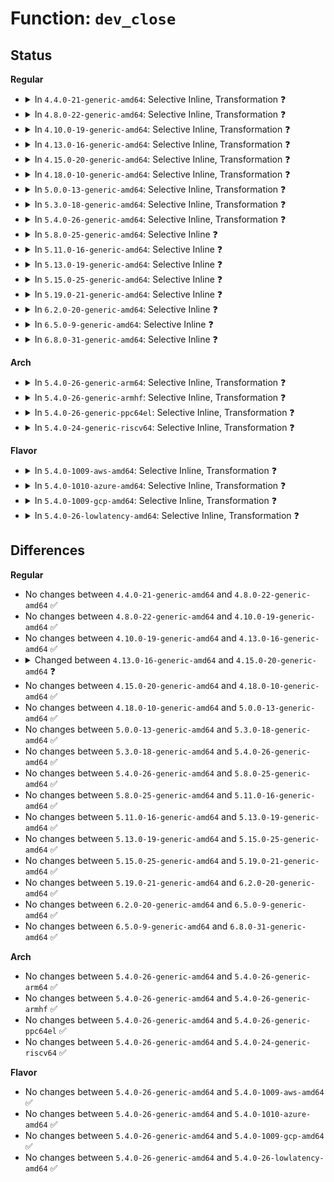 # Function: <code>dev_close</code>

## Status
<b>Regular</b>
<ul>
<li>
<details>
<summary>In <code>4.4.0-21-generic-amd64</code>: Selective Inline, Transformation ❓</summary>

```c
int dev_close(struct net_device * dev)
```

```json
{
  "name": "dev_close",
  "collision_type": "Unique Global",
  "inline_type": "Selective",
  "funcs": [
    {
      "addr": 18446744071586279056,
      "name": "dev_close",
      "external": true,
      "loc": "net/core/dev.c:1468",
      "file": "net/core/dev.c",
      "inline": "not declared, inlined",
      "caller_inline": [],
      "caller_func": [
        "net/ipv4/ipmr.c:vif_add"
      ]
    }
  ],
  "symbols": [
    {
      "addr": 18446744071586279056,
      "name": "dev_close.part.78",
      "section": ".text",
      "bind": "STB_LOCAL",
      "size": 111
    },
    {
      "addr": 18446744071586279168,
      "name": "dev_close",
      "section": ".text",
      "bind": "STB_GLOBAL",
      "size": 30
    }
  ]
}
```
</details>
</li>
<li>
<details>
<summary>In <code>4.8.0-22-generic-amd64</code>: Selective Inline, Transformation ❓</summary>

```c
int dev_close(struct net_device * dev)
```

```json
{
  "name": "dev_close",
  "collision_type": "Unique Global",
  "inline_type": "Selective",
  "funcs": [
    {
      "addr": 18446744071586704992,
      "name": "dev_close",
      "external": true,
      "loc": "net/core/dev.c:1472",
      "file": "net/core/dev.c",
      "inline": "not declared, inlined",
      "caller_inline": [],
      "caller_func": [
        "net/ipv4/ipmr.c:vif_add"
      ]
    }
  ],
  "symbols": [
    {
      "addr": 18446744071586704992,
      "name": "dev_close.part.82",
      "section": ".text",
      "bind": "STB_LOCAL",
      "size": 111
    },
    {
      "addr": 18446744071586705104,
      "name": "dev_close",
      "section": ".text",
      "bind": "STB_GLOBAL",
      "size": 30
    }
  ]
}
```
</details>
</li>
<li>
<details>
<summary>In <code>4.10.0-19-generic-amd64</code>: Selective Inline, Transformation ❓</summary>

```c
int dev_close(struct net_device * dev)
```

```json
{
  "name": "dev_close",
  "collision_type": "Unique Global",
  "inline_type": "Selective",
  "funcs": [
    {
      "addr": 18446744071586891120,
      "name": "dev_close",
      "external": true,
      "loc": "net/core/dev.c:1471",
      "file": "net/core/dev.c",
      "inline": "not declared, inlined",
      "caller_inline": [],
      "caller_func": [
        "net/ipv4/ipmr.c:vif_add"
      ]
    }
  ],
  "symbols": [
    {
      "addr": 18446744071586891120,
      "name": "dev_close.part.84",
      "section": ".text",
      "bind": "STB_LOCAL",
      "size": 111
    },
    {
      "addr": 18446744071586891232,
      "name": "dev_close",
      "section": ".text",
      "bind": "STB_GLOBAL",
      "size": 30
    }
  ]
}
```
</details>
</li>
<li>
<details>
<summary>In <code>4.13.0-16-generic-amd64</code>: Selective Inline, Transformation ❓</summary>

```c
int dev_close(struct net_device * dev)
```

```json
{
  "name": "dev_close",
  "collision_type": "Unique Global",
  "inline_type": "Selective",
  "funcs": [
    {
      "addr": 18446744071587015952,
      "name": "dev_close",
      "external": true,
      "loc": "net/core/dev.c:1505",
      "file": "net/core/dev.c",
      "inline": "not declared, inlined",
      "caller_inline": [],
      "caller_func": [
        "net/ipv4/ipmr.c:vif_add"
      ]
    }
  ],
  "symbols": [
    {
      "addr": 18446744071587015952,
      "name": "dev_close.part.86",
      "section": ".text",
      "bind": "STB_LOCAL",
      "size": 111
    },
    {
      "addr": 18446744071587016064,
      "name": "dev_close",
      "section": ".text",
      "bind": "STB_GLOBAL",
      "size": 30
    }
  ]
}
```
</details>
</li>
<li>
<details>
<summary>In <code>4.15.0-20-generic-amd64</code>: Selective Inline, Transformation ❓</summary>

```c
void dev_close(struct net_device * dev)
```

```json
{
  "name": "dev_close",
  "collision_type": "Unique Global",
  "inline_type": "Selective",
  "funcs": [
    {
      "addr": 18446744071587513680,
      "name": "dev_close",
      "external": true,
      "loc": "net/core/dev.c:1520",
      "file": "net/core/dev.c",
      "inline": "not declared, inlined",
      "caller_inline": [],
      "caller_func": [
        "net/ipv4/ipmr.c:ipmr_del_tunnel"
      ]
    }
  ],
  "symbols": [
    {
      "addr": 18446744071587513680,
      "name": "dev_close.part.90",
      "section": ".text",
      "bind": "STB_LOCAL",
      "size": 111
    },
    {
      "addr": 18446744071587513792,
      "name": "dev_close",
      "section": ".text",
      "bind": "STB_GLOBAL",
      "size": 27
    }
  ]
}
```
</details>
</li>
<li>
<details>
<summary>In <code>4.18.0-10-generic-amd64</code>: Selective Inline, Transformation ❓</summary>

```c
void dev_close(struct net_device * dev)
```

```json
{
  "name": "dev_close",
  "collision_type": "Unique Global",
  "inline_type": "Selective",
  "funcs": [
    {
      "addr": 18446744071587822937,
      "name": "dev_close",
      "external": true,
      "loc": "net/core/dev.c:1521",
      "file": "net/core/dev.c",
      "inline": "not declared, inlined",
      "caller_inline": [
        "net/core/dev.c:dev_change_net_namespace"
      ],
      "caller_func": [
        "net/core/dev.c:dev_change_net_namespace",
        "net/ipv4/ipmr.c:ipmr_del_tunnel"
      ]
    }
  ],
  "symbols": [
    {
      "addr": 18446744071587816144,
      "name": "dev_close.part.103",
      "section": ".text",
      "bind": "STB_LOCAL",
      "size": 111
    },
    {
      "addr": 18446744071587816256,
      "name": "dev_close",
      "section": ".text",
      "bind": "STB_GLOBAL",
      "size": 26
    }
  ]
}
```
</details>
</li>
<li>
<details>
<summary>In <code>5.0.0-13-generic-amd64</code>: Selective Inline, Transformation ❓</summary>

```c
void dev_close(struct net_device * dev)
```

```json
{
  "name": "dev_close",
  "collision_type": "Unique Global",
  "inline_type": "Selective",
  "funcs": [
    {
      "addr": 18446744071587956414,
      "name": "dev_close",
      "external": true,
      "loc": "net/core/dev.c:1524",
      "file": "net/core/dev.c",
      "inline": "not declared, inlined",
      "caller_inline": [
        "net/core/dev.c:dev_change_net_namespace"
      ],
      "caller_func": [
        "net/core/dev.c:dev_change_net_namespace",
        "net/ipv4/ipmr.c:ipmr_del_tunnel"
      ]
    }
  ],
  "symbols": [
    {
      "addr": 18446744071587951072,
      "name": "dev_close.part.108",
      "section": ".text",
      "bind": "STB_LOCAL",
      "size": 111
    },
    {
      "addr": 18446744071587951184,
      "name": "dev_close",
      "section": ".text",
      "bind": "STB_GLOBAL",
      "size": 26
    }
  ]
}
```
</details>
</li>
<li>
<details>
<summary>In <code>5.3.0-18-generic-amd64</code>: Selective Inline, Transformation ❓</summary>

```c
void dev_close(struct net_device * dev)
```

```json
{
  "name": "dev_close",
  "collision_type": "Unique Global",
  "inline_type": "Selective",
  "funcs": [
    {
      "addr": 18446744071588271125,
      "name": "dev_close",
      "external": true,
      "loc": "net/core/dev.c:1534",
      "file": "net/core/dev.c",
      "inline": "not declared, inlined",
      "caller_inline": [
        "net/core/dev.c:dev_change_net_namespace"
      ],
      "caller_func": [
        "net/core/dev.c:dev_change_net_namespace",
        "net/ipv4/ipmr.c:ipmr_del_tunnel"
      ]
    }
  ],
  "symbols": [
    {
      "addr": 18446744071588261920,
      "name": "dev_close.part.0",
      "section": ".text",
      "bind": "STB_LOCAL",
      "size": 111
    },
    {
      "addr": 18446744071588262032,
      "name": "dev_close",
      "section": ".text",
      "bind": "STB_GLOBAL",
      "size": 26
    }
  ]
}
```
</details>
</li>
<li>
<details>
<summary>In <code>5.4.0-26-generic-amd64</code>: Selective Inline, Transformation ❓</summary>

```c
void dev_close(struct net_device * dev)
```

```json
{
  "name": "dev_close",
  "collision_type": "Unique Global",
  "inline_type": "Selective",
  "funcs": [
    {
      "addr": 18446744071588477487,
      "name": "dev_close",
      "external": true,
      "loc": "net/core/dev.c:1452",
      "file": "net/core/dev.c",
      "inline": "not declared, inlined",
      "caller_inline": [
        "net/core/dev.c:dev_change_net_namespace"
      ],
      "caller_func": [
        "net/core/dev.c:dev_change_net_namespace",
        "net/ipv4/ipmr.c:ipmr_del_tunnel"
      ]
    }
  ],
  "symbols": [
    {
      "addr": 18446744071588467056,
      "name": "dev_close.part.0",
      "section": ".text",
      "bind": "STB_LOCAL",
      "size": 111
    },
    {
      "addr": 18446744071588467168,
      "name": "dev_close",
      "section": ".text",
      "bind": "STB_GLOBAL",
      "size": 26
    }
  ]
}
```
</details>
</li>
<li>
<details>
<summary>In <code>5.8.0-25-generic-amd64</code>: Selective Inline ❓</summary>

```c
void dev_close(struct net_device * dev)
```

```json
{
  "name": "dev_close",
  "collision_type": "Unique Global",
  "inline_type": "Selective",
  "funcs": [
    {
      "addr": 18446744071589350316,
      "name": "dev_close",
      "external": true,
      "loc": "net/core/dev.c:1644",
      "file": "net/core/dev.c",
      "inline": "not declared, inlined",
      "caller_inline": [
        "net/core/dev.c:dev_change_net_namespace",
        "net/core/dev.c:dev_change_net_namespace"
      ],
      "caller_func": [
        "net/ipv4/ipmr.c:ipmr_new_tunnel"
      ]
    }
  ],
  "symbols": [
    {
      "addr": 18446744071589335296,
      "name": "dev_close",
      "section": ".text",
      "bind": "STB_GLOBAL",
      "size": 116
    }
  ]
}
```
</details>
</li>
<li>
<details>
<summary>In <code>5.11.0-16-generic-amd64</code>: Selective Inline ❓</summary>

```c
void dev_close(struct net_device * dev)
```

```json
{
  "name": "dev_close",
  "collision_type": "Unique Global",
  "inline_type": "Selective",
  "funcs": [
    {
      "addr": 18446744071589351884,
      "name": "dev_close",
      "external": true,
      "loc": "net/core/dev.c:1669",
      "file": "net/core/dev.c",
      "inline": "not declared, inlined",
      "caller_inline": [
        "net/core/dev.c:dev_change_net_namespace",
        "net/core/dev.c:dev_change_net_namespace"
      ],
      "caller_func": [
        "net/ipv4/ipmr.c:ipmr_new_tunnel"
      ]
    }
  ],
  "symbols": [
    {
      "addr": 18446744071589336512,
      "name": "dev_close",
      "section": ".text",
      "bind": "STB_GLOBAL",
      "size": 116
    }
  ]
}
```
</details>
</li>
<li>
<details>
<summary>In <code>5.13.0-19-generic-amd64</code>: Selective Inline ❓</summary>

```c
void dev_close(struct net_device * dev)
```

```json
{
  "name": "dev_close",
  "collision_type": "Unique Global",
  "inline_type": "Selective",
  "funcs": [
    {
      "addr": 18446744071589254279,
      "name": "dev_close",
      "external": true,
      "loc": "net/core/dev.c:1738",
      "file": "net/core/dev.c",
      "inline": "not declared, inlined",
      "caller_inline": [
        "net/core/dev.c:__dev_change_net_namespace",
        "net/core/dev.c:__dev_change_net_namespace"
      ],
      "caller_func": [
        "net/ipv4/ipmr.c:ipmr_new_tunnel"
      ]
    }
  ],
  "symbols": [
    {
      "addr": 18446744071589232096,
      "name": "dev_close",
      "section": ".text",
      "bind": "STB_GLOBAL",
      "size": 113
    }
  ]
}
```
</details>
</li>
<li>
<details>
<summary>In <code>5.15.0-25-generic-amd64</code>: Selective Inline ❓</summary>

```c
void dev_close(struct net_device * dev)
```

```json
{
  "name": "dev_close",
  "collision_type": "Unique Global",
  "inline_type": "Selective",
  "funcs": [
    {
      "addr": 18446744071589979815,
      "name": "dev_close",
      "external": true,
      "loc": "net/core/dev.c:1613",
      "file": "net/core/dev.c",
      "inline": "not declared, inlined",
      "caller_inline": [
        "net/core/dev.c:__dev_change_net_namespace",
        "net/core/dev.c:__dev_change_net_namespace"
      ],
      "caller_func": [
        "net/ipv4/ipmr.c:ipmr_new_tunnel"
      ]
    }
  ],
  "symbols": [
    {
      "addr": 18446744071589956240,
      "name": "dev_close",
      "section": ".text",
      "bind": "STB_GLOBAL",
      "size": 113
    }
  ]
}
```
</details>
</li>
<li>
<details>
<summary>In <code>5.19.0-21-generic-amd64</code>: Selective Inline ❓</summary>

```c
void dev_close(struct net_device * dev)
```

```json
{
  "name": "dev_close",
  "collision_type": "Unique Global",
  "inline_type": "Selective",
  "funcs": [
    {
      "addr": 18446744071591523200,
      "name": "dev_close",
      "external": true,
      "loc": "net/core/dev.c:1561",
      "file": "net/core/dev.c",
      "inline": "not declared, inlined",
      "caller_inline": [
        "net/core/dev.c:__dev_change_net_namespace",
        "net/core/dev.c:__dev_change_net_namespace"
      ],
      "caller_func": [
        "net/ipv4/ipmr.c:ipmr_new_tunnel"
      ]
    }
  ],
  "symbols": [
    {
      "addr": 18446744071591489344,
      "name": "dev_close",
      "section": ".text",
      "bind": "STB_GLOBAL",
      "size": 125
    }
  ]
}
```
</details>
</li>
<li>
<details>
<summary>In <code>6.2.0-20-generic-amd64</code>: Selective Inline ❓</summary>

```c
void dev_close(struct net_device * dev)
```

```json
{
  "name": "dev_close",
  "collision_type": "Unique Global",
  "inline_type": "Selective",
  "funcs": [
    {
      "addr": 18446744071593296768,
      "name": "dev_close",
      "external": true,
      "loc": "net/core/dev.c:1546",
      "file": "net/core/dev.c",
      "inline": "not declared, inlined",
      "caller_inline": [
        "net/core/dev.c:__dev_change_net_namespace",
        "net/core/dev.c:__dev_change_net_namespace"
      ],
      "caller_func": [
        "net/ipv4/ipmr.c:ipmr_new_tunnel"
      ]
    }
  ],
  "symbols": [
    {
      "addr": 18446744071593258096,
      "name": "dev_close",
      "section": ".text",
      "bind": "STB_GLOBAL",
      "size": 125
    }
  ]
}
```
</details>
</li>
<li>
<details>
<summary>In <code>6.5.0-9-generic-amd64</code>: Selective Inline ❓</summary>

```c
void dev_close(struct net_device * dev)
```

```json
{
  "name": "dev_close",
  "collision_type": "Unique Global",
  "inline_type": "Selective",
  "funcs": [
    {
      "addr": 18446744071593756469,
      "name": "dev_close",
      "external": true,
      "loc": "net/core/dev.c:1571",
      "file": "net/core/dev.c",
      "inline": "not declared, inlined",
      "caller_inline": [
        "net/core/dev.c:__dev_change_net_namespace",
        "net/core/dev.c:__dev_change_net_namespace"
      ],
      "caller_func": [
        "drivers/net/net_failover.c:net_failover_slave_unregister",
        "drivers/net/net_failover.c:net_failover_slave_register",
        "drivers/net/net_failover.c:net_failover_close",
        "drivers/net/net_failover.c:net_failover_close",
        "drivers/net/net_failover.c:net_failover_open",
        "net/ipv4/ipmr.c:ipmr_new_tunnel"
      ]
    }
  ],
  "symbols": [
    {
      "addr": 18446744071593755504,
      "name": "dev_close",
      "section": ".text",
      "bind": "STB_GLOBAL",
      "size": 125
    }
  ]
}
```
</details>
</li>
<li>
<details>
<summary>In <code>6.8.0-31-generic-amd64</code>: Selective Inline ❓</summary>

```c
void dev_close(struct net_device * dev)
```

```json
{
  "name": "dev_close",
  "collision_type": "Unique Global",
  "inline_type": "Selective",
  "funcs": [
    {
      "addr": 18446744071594534976,
      "name": "dev_close",
      "external": true,
      "loc": "net/core/dev.c:1575",
      "file": "net/core/dev.c",
      "inline": "not declared, inlined",
      "caller_inline": [
        "net/core/dev.c:__dev_change_net_namespace",
        "net/core/dev.c:__dev_change_net_namespace"
      ],
      "caller_func": [
        "drivers/net/net_failover.c:net_failover_slave_unregister",
        "drivers/net/net_failover.c:net_failover_slave_register",
        "drivers/net/net_failover.c:net_failover_close",
        "drivers/net/net_failover.c:net_failover_close",
        "drivers/net/net_failover.c:net_failover_open",
        "net/ipv4/ipmr.c:ipmr_new_tunnel"
      ]
    }
  ],
  "symbols": [
    {
      "addr": 18446744071594533888,
      "name": "dev_close",
      "section": ".text",
      "bind": "STB_GLOBAL",
      "size": 134
    }
  ]
}
```
</details>
</li>
</ul>
<b>Arch</b>
<ul>
<li>
<details>
<summary>In <code>5.4.0-26-generic-arm64</code>: Selective Inline, Transformation ❓</summary>

```c
void dev_close(struct net_device * dev)
```

```json
{
  "name": "dev_close",
  "collision_type": "Unique Global",
  "inline_type": "Selective",
  "funcs": [
    {
      "addr": 18446603336502005528,
      "name": "dev_close",
      "external": true,
      "loc": "net/core/dev.c:1452",
      "file": "net/core/dev.c",
      "inline": "not declared, inlined",
      "caller_inline": [
        "net/core/dev.c:dev_change_net_namespace"
      ],
      "caller_func": [
        "net/core/dev.c:dev_change_net_namespace",
        "net/ipv4/ipmr.c:ipmr_del_tunnel"
      ]
    }
  ],
  "symbols": [
    {
      "addr": 18446603336501997560,
      "name": "dev_close.part.0",
      "section": ".text",
      "bind": "STB_LOCAL",
      "size": 112
    },
    {
      "addr": 18446603336501997672,
      "name": "dev_close",
      "section": ".text",
      "bind": "STB_GLOBAL",
      "size": 64
    }
  ]
}
```
</details>
</li>
<li>
<details>
<summary>In <code>5.4.0-26-generic-armhf</code>: Selective Inline, Transformation ❓</summary>

```c
void dev_close(struct net_device * dev)
```

```json
{
  "name": "dev_close",
  "collision_type": "Unique Global",
  "inline_type": "Selective",
  "funcs": [
    {
      "addr": 3234761044,
      "name": "dev_close",
      "external": true,
      "loc": "net/core/dev.c:1452",
      "file": "net/core/dev.c",
      "inline": "not declared, inlined",
      "caller_inline": [
        "net/core/dev.c:dev_change_net_namespace"
      ],
      "caller_func": [
        "drivers/net/ethernet/ti/cpsw_ethtool.c:cpsw_fail",
        "net/core/dev.c:dev_change_net_namespace",
        "net/ipv4/ipmr.c:ipmr_del_tunnel"
      ]
    }
  ],
  "symbols": [
    {
      "addr": 3234750112,
      "name": "dev_close.part.0",
      "section": ".text",
      "bind": "STB_LOCAL",
      "size": 132
    },
    {
      "addr": 3234750244,
      "name": "dev_close",
      "section": ".text",
      "bind": "STB_GLOBAL",
      "size": 40
    }
  ]
}
```
</details>
</li>
<li>
<details>
<summary>In <code>5.4.0-26-generic-ppc64el</code>: Selective Inline, Transformation ❓</summary>

```c
void dev_close(struct net_device * dev)
```

```json
{
  "name": "dev_close",
  "collision_type": "Unique Global",
  "inline_type": "Selective",
  "funcs": [
    {
      "addr": 13835058055295446224,
      "name": "dev_close",
      "external": true,
      "loc": "net/core/dev.c:1452",
      "file": "net/core/dev.c",
      "inline": "not declared, inlined",
      "caller_inline": [
        "net/core/dev.c:dev_change_net_namespace"
      ],
      "caller_func": [
        "net/core/dev.c:dev_change_net_namespace",
        "net/ipv4/ipmr.c:ipmr_del_tunnel"
      ]
    }
  ],
  "symbols": [
    {
      "addr": 13835058055295429552,
      "name": "dev_close.part.0",
      "section": ".text",
      "bind": "STB_LOCAL",
      "size": 140
    },
    {
      "addr": 13835058055295429696,
      "name": "dev_close",
      "section": ".text",
      "bind": "STB_GLOBAL",
      "size": 32
    }
  ]
}
```
</details>
</li>
<li>
<details>
<summary>In <code>5.4.0-24-generic-riscv64</code>: Selective Inline, Transformation ❓</summary>

```c
void dev_close(struct net_device * dev)
```

```json
{
  "name": "dev_close",
  "collision_type": "Unique Global",
  "inline_type": "Selective",
  "funcs": [
    {
      "addr": 18446743936278296100,
      "name": "dev_close",
      "external": true,
      "loc": "net/core/dev.c:1452",
      "file": "net/core/dev.c",
      "inline": "not declared, inlined",
      "caller_inline": [
        "net/core/dev.c:dev_change_net_namespace"
      ],
      "caller_func": [
        "net/core/dev.c:dev_change_net_namespace",
        "net/ipv4/ipmr.c:ipmr_del_tunnel"
      ]
    }
  ],
  "symbols": [
    {
      "addr": 18446743936278290068,
      "name": "dev_close.part.0",
      "section": ".text",
      "bind": "STB_LOCAL",
      "size": 76
    },
    {
      "addr": 18446743936278290144,
      "name": "dev_close",
      "section": ".text",
      "bind": "STB_GLOBAL",
      "size": 60
    }
  ]
}
```
</details>
</li>
</ul>
<b>Flavor</b>
<ul>
<li>
<details>
<summary>In <code>5.4.0-1009-aws-amd64</code>: Selective Inline, Transformation ❓</summary>

```c
void dev_close(struct net_device * dev)
```

```json
{
  "name": "dev_close",
  "collision_type": "Unique Global",
  "inline_type": "Selective",
  "funcs": [
    {
      "addr": 18446744071588084271,
      "name": "dev_close",
      "external": true,
      "loc": "net/core/dev.c:1452",
      "file": "net/core/dev.c",
      "inline": "not declared, inlined",
      "caller_inline": [
        "net/core/dev.c:dev_change_net_namespace"
      ],
      "caller_func": [
        "net/core/dev.c:dev_change_net_namespace",
        "net/ipv4/ipmr.c:ipmr_del_tunnel"
      ]
    }
  ],
  "symbols": [
    {
      "addr": 18446744071588073840,
      "name": "dev_close.part.0",
      "section": ".text",
      "bind": "STB_LOCAL",
      "size": 111
    },
    {
      "addr": 18446744071588073952,
      "name": "dev_close",
      "section": ".text",
      "bind": "STB_GLOBAL",
      "size": 26
    }
  ]
}
```
</details>
</li>
<li>
<details>
<summary>In <code>5.4.0-1010-azure-amd64</code>: Selective Inline, Transformation ❓</summary>

```c
void dev_close(struct net_device * dev)
```

```json
{
  "name": "dev_close",
  "collision_type": "Unique Global",
  "inline_type": "Selective",
  "funcs": [
    {
      "addr": 18446744071587797839,
      "name": "dev_close",
      "external": true,
      "loc": "net/core/dev.c:1452",
      "file": "net/core/dev.c",
      "inline": "not declared, inlined",
      "caller_inline": [
        "net/core/dev.c:dev_change_net_namespace"
      ],
      "caller_func": [
        "net/core/dev.c:dev_change_net_namespace",
        "net/ipv4/ipmr.c:ipmr_del_tunnel"
      ]
    }
  ],
  "symbols": [
    {
      "addr": 18446744071587787264,
      "name": "dev_close.part.0",
      "section": ".text",
      "bind": "STB_LOCAL",
      "size": 111
    },
    {
      "addr": 18446744071587787376,
      "name": "dev_close",
      "section": ".text",
      "bind": "STB_GLOBAL",
      "size": 26
    }
  ]
}
```
</details>
</li>
<li>
<details>
<summary>In <code>5.4.0-1009-gcp-amd64</code>: Selective Inline, Transformation ❓</summary>

```c
void dev_close(struct net_device * dev)
```

```json
{
  "name": "dev_close",
  "collision_type": "Unique Global",
  "inline_type": "Selective",
  "funcs": [
    {
      "addr": 18446744071588416047,
      "name": "dev_close",
      "external": true,
      "loc": "net/core/dev.c:1452",
      "file": "net/core/dev.c",
      "inline": "not declared, inlined",
      "caller_inline": [
        "net/core/dev.c:dev_change_net_namespace"
      ],
      "caller_func": [
        "net/core/dev.c:dev_change_net_namespace",
        "net/ipv4/ipmr.c:ipmr_del_tunnel"
      ]
    }
  ],
  "symbols": [
    {
      "addr": 18446744071588405616,
      "name": "dev_close.part.0",
      "section": ".text",
      "bind": "STB_LOCAL",
      "size": 111
    },
    {
      "addr": 18446744071588405728,
      "name": "dev_close",
      "section": ".text",
      "bind": "STB_GLOBAL",
      "size": 26
    }
  ]
}
```
</details>
</li>
<li>
<details>
<summary>In <code>5.4.0-26-lowlatency-amd64</code>: Selective Inline, Transformation ❓</summary>

```c
void dev_close(struct net_device * dev)
```

```json
{
  "name": "dev_close",
  "collision_type": "Unique Global",
  "inline_type": "Selective",
  "funcs": [
    {
      "addr": 18446744071588554687,
      "name": "dev_close",
      "external": true,
      "loc": "net/core/dev.c:1452",
      "file": "net/core/dev.c",
      "inline": "not declared, inlined",
      "caller_inline": [
        "net/core/dev.c:dev_change_net_namespace"
      ],
      "caller_func": [
        "net/core/dev.c:dev_change_net_namespace",
        "net/ipv4/ipmr.c:ipmr_del_tunnel"
      ]
    }
  ],
  "symbols": [
    {
      "addr": 18446744071588542464,
      "name": "dev_close.part.0",
      "section": ".text",
      "bind": "STB_LOCAL",
      "size": 111
    },
    {
      "addr": 18446744071588542576,
      "name": "dev_close",
      "section": ".text",
      "bind": "STB_GLOBAL",
      "size": 26
    }
  ]
}
```
</details>
</li>
</ul>

## Differences
<b>Regular</b>
<ul>
<li>
No changes between <code>4.4.0-21-generic-amd64</code> and <code>4.8.0-22-generic-amd64</code> ✅
</li>
<li>
No changes between <code>4.8.0-22-generic-amd64</code> and <code>4.10.0-19-generic-amd64</code> ✅
</li>
<li>
No changes between <code>4.10.0-19-generic-amd64</code> and <code>4.13.0-16-generic-amd64</code> ✅
</li>
<li>
<details>
<summary>Changed between <code>4.13.0-16-generic-amd64</code> and <code>4.15.0-20-generic-amd64</code> ❓</summary>
<ul>
<li>
<b>Return type changed. </b>
<code>int</code> ➡️ <code>void</code>
</li>
</ul>
</details>
</li>
<li>
No changes between <code>4.15.0-20-generic-amd64</code> and <code>4.18.0-10-generic-amd64</code> ✅
</li>
<li>
No changes between <code>4.18.0-10-generic-amd64</code> and <code>5.0.0-13-generic-amd64</code> ✅
</li>
<li>
No changes between <code>5.0.0-13-generic-amd64</code> and <code>5.3.0-18-generic-amd64</code> ✅
</li>
<li>
No changes between <code>5.3.0-18-generic-amd64</code> and <code>5.4.0-26-generic-amd64</code> ✅
</li>
<li>
No changes between <code>5.4.0-26-generic-amd64</code> and <code>5.8.0-25-generic-amd64</code> ✅
</li>
<li>
No changes between <code>5.8.0-25-generic-amd64</code> and <code>5.11.0-16-generic-amd64</code> ✅
</li>
<li>
No changes between <code>5.11.0-16-generic-amd64</code> and <code>5.13.0-19-generic-amd64</code> ✅
</li>
<li>
No changes between <code>5.13.0-19-generic-amd64</code> and <code>5.15.0-25-generic-amd64</code> ✅
</li>
<li>
No changes between <code>5.15.0-25-generic-amd64</code> and <code>5.19.0-21-generic-amd64</code> ✅
</li>
<li>
No changes between <code>5.19.0-21-generic-amd64</code> and <code>6.2.0-20-generic-amd64</code> ✅
</li>
<li>
No changes between <code>6.2.0-20-generic-amd64</code> and <code>6.5.0-9-generic-amd64</code> ✅
</li>
<li>
No changes between <code>6.5.0-9-generic-amd64</code> and <code>6.8.0-31-generic-amd64</code> ✅
</li>
</ul>
<b>Arch</b>
<ul>
<li>
No changes between <code>5.4.0-26-generic-amd64</code> and <code>5.4.0-26-generic-arm64</code> ✅
</li>
<li>
No changes between <code>5.4.0-26-generic-amd64</code> and <code>5.4.0-26-generic-armhf</code> ✅
</li>
<li>
No changes between <code>5.4.0-26-generic-amd64</code> and <code>5.4.0-26-generic-ppc64el</code> ✅
</li>
<li>
No changes between <code>5.4.0-26-generic-amd64</code> and <code>5.4.0-24-generic-riscv64</code> ✅
</li>
</ul>
<b>Flavor</b>
<ul>
<li>
No changes between <code>5.4.0-26-generic-amd64</code> and <code>5.4.0-1009-aws-amd64</code> ✅
</li>
<li>
No changes between <code>5.4.0-26-generic-amd64</code> and <code>5.4.0-1010-azure-amd64</code> ✅
</li>
<li>
No changes between <code>5.4.0-26-generic-amd64</code> and <code>5.4.0-1009-gcp-amd64</code> ✅
</li>
<li>
No changes between <code>5.4.0-26-generic-amd64</code> and <code>5.4.0-26-lowlatency-amd64</code> ✅
</li>
</ul>
